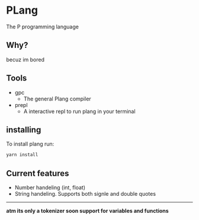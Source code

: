 # PLang
The P programming language
## Why?
becuz im bored
## Tools
- gpc
    - The general Plang compiler
- prepl
    - A interactive repl to run plang in your terminal

## installing
To install plang run:
```bash
yarn install
```

## Current features
- Number handeling (int, float)
- String handeling. Supports  both signle and double quotes


---
**atm its only a tokenizer soon support for variables and functions**